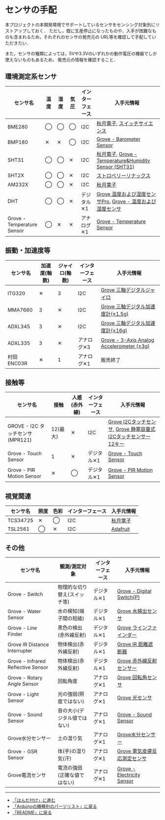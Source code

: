 # センサの手配

本プロジェクトの本開発環境でサポートしているセンサをセンシング対象別にリストアップしておく．
ただし，既に生産停止になったものや，入手が困難なものも含まれるため，それぞれのセンサの発売元の
URL等を確認して手配していただきたい．

また，センサの種類によっては，5Vや3.3Vのいずれかの動作電圧の機器でしか使えないものもあるため，
販売元の情報を確認すること．

## 環境測定系センサ

|センサ名|温度|湿度|気圧|インターフェース|入手元情報|
|---|---|---|---|---|---|
|BME280|◯|◯|◯|I2C|[秋月電子](https://akizukidenshi.com/catalog/g/gK-09421/), [スイッチサイエンス](https://www.switch-science.com/products/2236)|
|BMP180|✕|✕|◯|I2C|[Grove - Barometer Sensor](https://www.seeedstudio.com/Grove-Barometer-Sensor-BMP18-p-1840.html)|
|SHT31|◯|◯|✕|I2C|[秋月電子](https://akizukidenshi.com/catalog/g/gK-12125/), [Grove - Temperature&Humidity Sensor (SHT31)](https://www.seeedstudio.com/Grove-Temperature-Humidity-Sensor-SHT31.html)|
|SHT2X|◯|◯|✕|I2C|[ストロベリーリナックス](https://strawberry-linux.com/catalog/items?code=80021)|
|AM232X|◯|◯|✕|I2C|[秋月電子](https://akizukidenshi.com/catalog/g/gM-10880/)|
|DHT|◯|◯|✕|デジタル✕1|[Grove 温度および湿度センサPro](https://jp.seeedstudio.com/Grove-Temperature-Humidity-Sensor-Pro-AM2302-DHT22.html), [Grove - 温度および湿度センサ](https://jp.seeedstudio.com/Grove-Temperature-Humidity-Sensor-DHT11.html)|
|Grove - Temperature Sensor|◯|✕|✕|アナログ✕1|[Grove - Temperature Sensor](https://jp.seeedstudio.com/Grove-Temperature-Sensor.html)|



## 振動・加速度等

|センサ名|加速度(軸数)|ジャイロ(軸数)|インターフェース|入手元情報|
|---|---|---|---|---|
|ITG320|✕|3|I2C|[Grove 三軸デジタルジャイロ](https://jp.seeedstudio.com/Grove-3-Axis-Digital-Gyro.html)|
|MMA7660|3|✕|I2C|[Grove 三軸デジタル加速度計(±1.5g)](https://jp.seeedstudio.com/Grove-3-Axis-Digital-Accelerometer-1-5g.html)|
|ADXL345|3|✕|I2C|[Grove 三軸デジタル加速度計(±16g)](https://jp.seeedstudio.com/Grove-3-Axis-Digital-Accelerometer-16g.html)|
|ADXL335|3|✕|アナログ✕3|[Grove - 3-Axis Analog Accelerometer (±3g)](https://www.seeedstudio.com/Grove-3-Axis-Analog-Accelerometer-ADXL335.html)|
|村田ENC03R|✕|1|アナログ✕1|販売終了|


## 接触等

|センサ名|接触|人感(赤外線)|インターフェース|入手元情報|
|---|---|---|---|---|
|GROVE - I2C タッチセンサ(MPR121)|12(最大)|✕|I2C|[Grove I2Cタッチセンサ](https://jp.seeedstudio.com/Grove-I2C-Touch-Sensor-p-840.html), [Grove 静電容量式I2Cタッチセンサー 12キー](https://jp.seeedstudio.com/Grove-12-Key-Capacitive-I2C-Touch-Sensor-V3-MPR121-p-4694.html)|
|Grove - Touch Sensor|1|✕|デジタル✕1|[Grove - Touch Sensor](https://www.seeedstudio.com/Grove-Touch-Sensor.html)|
|Grove - PIR Motion Sensor|✕|◯|デジタル✕1|[Grove - PIR Motion Sensor](https://www.seeedstudio.com/Grove-PIR-Motion-Sensor.html)|


## 視覚関連

|センサ名|照度|色彩|インターフェース|入手元情報|
|---|---|---|---|---|
|TCS34725|✕|◯|I2C|[秋月電子](https://akizukidenshi.com/catalog/g/gM-08220/)|
|TSL2561|◯|✕|I2C|[Adafruit](https://www.adafruit.com/product/439)|

## その他

|センサ名|観測/測定対象|インターフェース|入手元情報|
|---|---|---|---|
|Grove - Switch|物理的な切り替え(スイッチ等)|デジタル✕1|[Grove - Digital Switch(P)](https://www.seeedstudio.com/Grove-Switch-P.html)|
|Grove - Water Sensor|水の検知(端子間の短絡)|デジタル✕1|[Grove 水検出センサ](https://jp.seeedstudio.com/Grove-Water-Sensor.html)|
|Grove - Line Finder|黒色の検出(赤外線反射)|デジタル✕1|[Grove ラインファインダー](https://jp.seeedstudio.com/Grove-Line-Finder-v1-1.html)|
|Grove IR Distance Interrupter|物体検出(赤外線反射)|デジタル✕1|[Grove IR 距離遮断器](https://jp.seeedstudio.com/Grove-IR-Distance-Interrupter-v1-2.html)|
|Grove - Infrared Reflective Sensor|物体検出(赤外線反射)|デジタル✕1|[Grove 赤外線反射センサー](https://jp.seeedstudio.com/Grove-Infrared-Reflective-Sensor-v1-2.html)|
|Grove - Rotary Angle Sensor|回転角度|アナログ✕1|[Grove 回転角センサ](https://jp.seeedstudio.com/Grove-Rotary-Angle-Sensor.html)|
|Grove - Light Sensor|光の強弱(照度ではない)|アナログ✕1|[Grove 光センサ](https://jp.seeedstudio.com/Grove-Light-Sensor-v1-2-LS06-S-phototransistor.html)|
|Grove - Sound Sensor|音の大小(デジタル値ではない)|アナログ✕1|[Grove - Sound Sensor](https://www.seeedstudio.com/Grove-Sound-Sensor-Based-on-LM358-amplifier-Arduino-Compatible.html)|
|Grove水分センサー|土の湿り気|アナログ✕1|[Grove水分センサー](https://jp.seeedstudio.com/Grove-Moisture-Sensor.html)|
|Grove - GSR Sensor|体(手)の湿り気(汗)|アナログ✕1|[Grove 電気皮膚反応測定センサ](https://jp.seeedstudio.com/Grove-GSR-sensor-p-1614.html)|
|Grove電流センサ|電流の強弱(正確な値ではない)|アナログ✕1|[Grove - Electricity Sensor](https://www.seeedstudio.com/Grove-Electricity-Sensor.html)|



***
- [「はんだ付け」に進む](Soldering.md)
- [「Arduinoの機種別のパーツリスト」に戻る](Parts_List.md)
- [「README」に戻る](../README.md)
